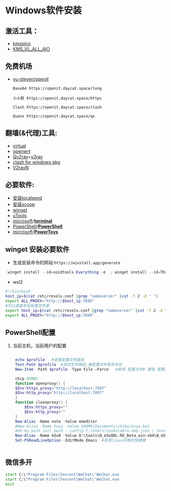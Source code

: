 # Windows软件安装

## 激活工具：

- [kmspico](https://forums.mydigitallife.net/threads/kmspico-official-thread.65739/)
- [KMS_VL_ALL_AIO](https://github.com/abbodi1406/KMS_VL_ALL_AIO/releases)

## 免费机场

- [yu-steven/*openit*](https://github.com/yu-steven/openit)

  ```
  Base64 https://openit.daycat.space/long
  
  小火箭 https://openit.daycat.space/https
  
  Clash https://openit.daycat.space/clash
  
  Quanx https://openit.daycat.space/qx
  
  ```

  

## 翻墙(&代理)工具:

- [virtual](https://www.virtualbox.org/wiki/Downloads)  
- [openwrt](https://drive.google.com/drive/folders/1dqNUrMf9n7i3y1aSh68U5Yf44WQ3KCuh)
- [Qv2ray](https://github.com/Qv2ray/Qv2ray)+[v2ray](https://github.com/v2ray/v2ray-core)
- [clash for windows pkg](https://github.com/Fndroid/clash_for_windows_pkg)
- [V2rayN](https://github.com/2dust/v2rayN)

## 必要软件:
- [安装localsend](https://localsend.org/zh-CN/download)
- [安装scoop](https://scoop.sh/)
- [winget](https://github.com/microsoft/winget-cli)
- [uTools](https://u.tools/)   
- [microsoft](https://github.com/microsoft)/**[terminal](https://github.com/microsoft/terminal)**
- [PowerShell](https://github.com/PowerShell)/**[PowerShell](https://github.com/PowerShell/PowerShell)**
- [microsoft](https://github.com/microsoft)/**[PowerToys](https://github.com/microsoft/PowerToys)**

## winget 安装必要软件

- 生成安装命令的网站:`https://winstall.app/generate`

```powershell
 winget install --id=voidtools.Everything -e  ; winget install --id=Thunder.Thunder -e  ; winget install --id=EuSoft.Eudic -e  ; winget install --id=Microsoft.VisualStudioCode -e  ; winget install --id=Telegram.TelegramDesktop -e   ; winget install --id=Daum.PotPlayer -e  ; winget install --id= 9P2W3W81SPPB -e ;winget install --id=GitHub.GitHubDesktop -e  ; winget install --id=Tencent.Foxmail -e  ; winget install --id=Tencent.QQ.NT -e  ; winget install --id=Vivaldi.Vivaldi -e  ; winget install --id=Tencent.WeChat -e  ; winget install --id=Bitwarden.Bitwarden -e  ; winget install --id=Baidu.BaiduNetdisk -e  ; winget install --id=Alibaba.aDrive -e  ; winget install --id=Emurasoft.EmEditor -e  ; winget install --id=Sogou.SogouInput -e  ; winget install --id=Rime.Weasel -e ;winget install --id=Git.GIt -e;winget install --id=Microsoft.PowerShell -e  ;winget install --id=LocalSend.LocalSend  -e
```

- wsl2

```bash
#!/bin/bash
host_ip=$(cat /etc/resolv.conf |grep "nameserver" |cut -f 2 -d " ")
export ALL_PROXY="http://$host_ip:7890"
#可以直接写在配置文件里
export host_ip=$(cat /etc/resolv.conf |grep "nameserver" |cut -f 2 -d " ")
export ALL_PROXY="http://$host_ip:7890"
```

## PowerShell配置

1. 当前主机，当前用户的配置

   ```powershell
   
    echo $profile	#查看配置文件路径
    Test-Path $profile	#测试文件路径,看配置文件是否存在
    New-Item -Path $profile -Type File –Force	#新项 配置文件# 路径 配置文件类型 文件强制

    chcp 65001
    function openproxy() {
    $Env:https_proxy="http://localhost:7897"
    $Env:http_proxy="http://localhost:7897"
    }
    function closeproxy() {
        $Env:https_proxy=""
        $Env:http_proxy=""
    }
    New-Alias -Name note -Value emeditor
    #New-Alias -Name huya -Value $HOME\Documents\zhibo\huya.bat
    #oh-my-posh init pwsh --config C:\Users\sunho\amro.omp.json | Invoke-Expression
    New-Alias -Name m3u8 -Value D:\tools\N_m3u8DL-RE_Beta_win-x64\N_m3u8DL-RE
    Set-PSReadLineOption -EditMode Emacs  #启用linux风格的快捷键
    
   ```
   
## 微信多开

```cmd
start C:\"Program Files\Tencent\WeChat\"WeChat.exe
start C:\"Program Files\Tencent\WeChat\"WeChat.exe
exit

```
